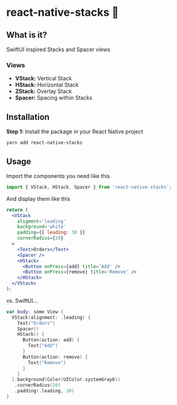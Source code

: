 # react-native-stacks :pancakes:

## What is it?

SwiftUI inspired Stacks and Spacer views

### Views

- **VStack:** Vertical Stack
- **HStack:** Horizontal Stack
- **ZStack:** Overlay Stack
- **Spacer:** Spacing within Stacks

## Installation

**Step 1:** Install the package in your React Native project

```console
yarn add react-native-stacks
```

## Usage

Import the components you need like this

```javascript
import { VStack, HStack, Spacer } from 'react-native-stacks';
```

And display them like this

```jsx
return (
  <VStack
    aligment='leading'
    background='white'
    padding={{ leading: 30 }}
    cornerRadius={20}
  >
    <Text>Orders</Text>
    <Spacer />
    <HStack>
      <Button onPress={add} title='Add' />
      <Button onPress={remove} title='Remove' />
    </HStack>
  </VStack>
);
```

vs. SwiftUI...

```swift
var body: some View {
  VStack(alignment: .leading) {
    Text("Orders")
    Spacer()
    HStack() {
      Button(action: add) {
        Text("Add")
      }
      Button(action: remove) {
        Text("Remove")
      }
    }
  }.background(Color(UIColor.systemGray6))
   .cornerRadius(20)
   .padding(.leading, 30)
}
```
